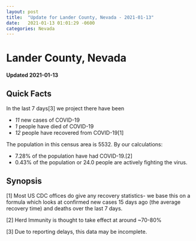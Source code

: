 ```yaml
---
layout: post
title:  "Update for Lander County, Nevada - 2021-01-13"
date:   2021-01-13 01:01:29 -0600
categories: Nevada
---
```


# Lander County, Nevada
#### Updated 2021-01-13

## Quick Facts

In the last 7 days[3] we project there have been
- *11* new cases of COVID-19
- *1* people have died of COVID-19
- *12* people have recovered from COVID-19[1]

The population in this census area is 5532. By our calculations:
- 7.28% of the population have had COVID-19.[2]
- 0.43% of the population or 24.0 people are actively fighting the virus.

## Synopsis




[1] Most US CDC offices do give any recovery statistics- we base this on a formula which looks at confirmed new cases
15 days ago (the average recovery time) and deaths over the last 7 days.

[2] Herd Immunity is thought to take effect at around ~70-80%

[3] Due to reporting delays, this data may be incomplete.
 
    